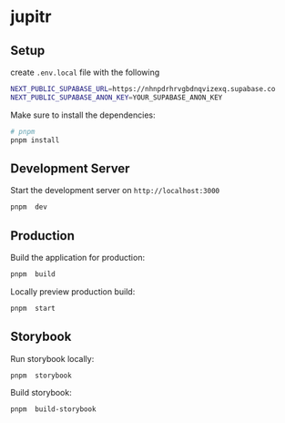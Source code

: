 # jupitr

## Setup

create `.env.local` file with the following

```bash
NEXT_PUBLIC_SUPABASE_URL=https://nhnpdrhrvgbdnqvizexq.supabase.co
NEXT_PUBLIC_SUPABASE_ANON_KEY=YOUR_SUPABASE_ANON_KEY
```

Make sure to install the dependencies:

```bash
# pnpm
pnpm install
```

## Development Server

Start the development server on `http://localhost:3000`

```bash
pnpm  dev
```

## Production

Build the application for production:

```bash
pnpm  build
```

Locally preview production build:

```bash
pnpm  start
```

## Storybook
Run storybook locally:

```bash
pnpm  storybook
```

Build storybook:
```bash
pnpm  build-storybook
```

